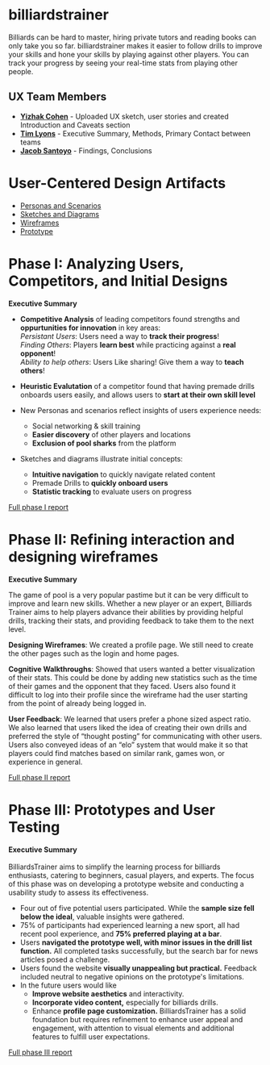 # billiardstrainer
Billiards can be hard to master, hiring private tutors and reading books can only take you so far. billiardstrainer makes it easier to follow drills to improve your skills and hone your skills by playing against other players. You can track your progress by seeing your real-time stats from playing other people.

## UX Team Members

* **[Yizhak Cohen](https://github.com/UsabilityEngineering/ux-portfolio-YizhakTime)** - Uploaded UX sketch, user stories and created Introduction and Caveats section 
* **[Tim Lyons](https://github.com/UsabilityEngineering/ux-portfolio-AverageOtter)** - Executive Summary, Methods, Primary Contact between teams 
* **[Jacob Santoyo](https://github.com/UsabilityEngineering/ux-portfolio-JacobyJohnson34)** - Findings, Conclusions

# User-Centered Design Artifacts

* [Personas and Scenarios](personas/)
* [Sketches and Diagrams](sketches/)
* [Wireframes](wireframes/)
* [Prototype](prototype/)

# Phase I: Analyzing Users, Competitors, and Initial Designs

**Executive Summary**

- **Competitive Analysis** of leading competitors found strengths and **oppurtunities for innovation** in key areas:<br>
_Persistant Users_: Users need a way to **track their progress**!<br>
_Finding Others_: Players **learn best** while practicing against a **real opponent**!<br>
_Ability to help others_: Users Like sharing! Give them a way to **teach others**!
- **Heuristic Evalutation** of a competitor found that having premade drills onboards users easily, and allows users to **start at their own skill level**
- New Personas and scenarios reflect insights of users experience needs:
  - Social networking & skill training 
  - **Easier discovery** of other players and locations
  - **Exclusion of pool sharks** from the platform

- Sketches and diagrams illustrate initial concepts:
  - **Intuitive navigation** to quickly navigate related content
  - Premade Drills to **quickly onboard users**
  - **Statistic tracking** to evaluate users on progress

[Full phase I report](phaseI/)

# Phase II: Refining interaction and designing wireframes

**Executive Summary**

The game of pool is a very popular pastime but it can be very difficult to
improve and learn new skills. Whether a new player or an expert, Billiards Trainer aims to help
players advance their abilities by providing helpful drills, tracking their stats, and providing
feedback to take them to the next level.

**Designing Wireframes**: We created a profile page. We still need to create the other pages such
as the login and home pages.

**Cognitive Walkthroughs**: Showed that users wanted a better visualization of their stats. This
could be done by adding new statistics such as the time of their games and the opponent that
they faced. Users also found it difficult to log into their profile since the wireframe had the user
starting from the point of already being logged in.

**User Feedback**: We learned that users prefer a phone sized aspect ratio. We also learned that
users liked the idea of creating their own drills and preferred the style of “thought posting” for
communicating with other users. Users also conveyed ideas of an “elo” system that would make
it so that players could find matches based on similar rank, games won, or experience in
general.

[Full phase II report](phaseII/)

# Phase III: Prototypes and User Testing

**Executive Summary**<br><br>
BilliardsTrainer aims to simplify the learning process for billiards enthusiasts, catering to beginners, casual players, and experts. The focus of this phase was on developing a prototype website and conducting a usability study to assess its effectiveness.
- Four out of five potential users participated. While the **sample size fell below the ideal**, valuable insights were gathered.
- 75% of participants had experienced learning a new sport, all had recent pool experience, and **75% preferred playing at a bar**.
- Users **navigated the prototype well, with minor issues in the drill list function.** All completed tasks successfully, but the search bar for news articles posed a challenge.
- Users found the website **visually unappealing but practical.** Feedback included neutral to negative opinions on the prototype's limitations.
- In the future users would like
  - **Improve website aesthetics** and interactivity.
  - **Incorporate video content,** especially for billiards drills.
  - Enhance **profile page customization.**
BilliardsTrainer has a solid foundation but requires refinement to enhance user appeal and engagement, with attention to visual elements and additional features to fulfill user expectations.

[Full phase III report](phaseIII/)

